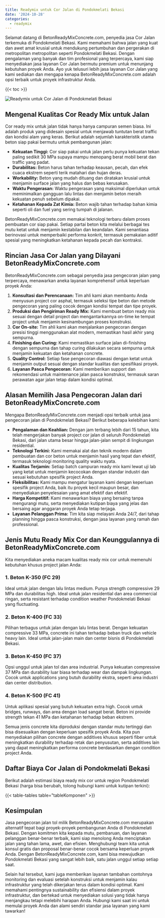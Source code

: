 ```yaml
---
title: Readymix untuk Cor Jalan di Pondokmelati Bekasi
date: '2024-10-28'
categories:
  - readymix
---
```


Selamat datang di BetonReadyMixConcrete.com, penyedia jasa Cor Jalan terkemuka di Pondokmelati Bekasi. Kami memahami bahwa jalan yang kuat dan awet amat krusial untuk mendukung pertumbuhan dan pergerakan di metropolitan metropolitan seperti Pondokmelati Bekasi. Dengan pengalaman yang banyak dan tim profesional yang terpercaya, kami siap menyediakan jasa layanan Cor Jalan bermutu premium untuk menunjang kebutuhan proyek Anda. Ayo yuk telusuri lebih jasa layanan Cor Jalan yang kami sediakan dan mengapa kenapa BetonReadyMixConcrete.com adalah opsi terbaik untuk proyek infrastruktur Anda.

{{< toc >}}

![Readymix untuk Cor Jalan di Pondokmelati Bekasi](https://betoncor8.github.io/cor/harga-beton-readymix-concrete%20(26).png)

## Mengenal Kualitas Cor Ready Mix untuk Jalan

Cor ready mix untuk jalan tidak hanya hanya campuran semen biasa. Ini adalah produk yang didesain spesial untuk menjawab tuntutan berat traffic dan kondisi alam yang keras. Berikut adalah sejumlah karakteristik utama beton siap pakai bermutu untuk pembangunan jalan:

- **Kekuatan Tinggi:** Cor siap pakai untuk jalan perlu punya kekuatan tekan paling sedikit 30 MPa supaya mampu menopang berat mobil berat dan traffic yang padat.
- **Durabilitas:** Beton harus tahan terhadap keausan, pecah, dan efek cuaca ekstrem seperti terik matahari dan hujan deras.
- **Workability:** Beton yang mudah dituang dan diratakan krusial untuk menjamin surface jalan yang halus dan bebas kerusakan.
- **Waktu Pengerasan:** Waktu pengerasan yang maksimal diperlukan untuk meminimalkan gangguan lalu lintas dan menjamin beton meraih kekuatan penuh sebelum dipakai.
- **Ketahanan Kepada Zat Kimia:** Beton wajib tahan terhadap bahan kimia seperti oli dan fuel yang sering tumpah di jalanan.

BetonReadyMixConcrete.com memakai teknologi terbaru dalam proses pembuatan cor siap pakai. Setiap partai beton kita melalui berbagai tes mutu ketat untuk menjamin kestabilan dan keandalan. Kami senantiasa berinovasi untuk memperbaiki performa konkrit, termasuk pemakaian aditif spesial yang meningkatkan ketahanan kepada pecah dan kontraksi.

## Rincian Jasa Cor Jalan yang Dilayani BetonReadyMixConcrete.com

BetonReadyMixConcrete.com sebagai penyedia jasa pengecoran jalan yang terpercaya, menawarkan aneka layanan komprehensif untuk keperluan proyek Anda:

1. **Konsultasi dan Perencanaan:** Tim ahli kami akan membantu Anda menyusun project cor asphal, termasuk seleksi tipe beton dan metode pengecoran yang paling cocok dengan kondisi tempat dan tipe proyek.
2. **Produksi dan Pengiriman Ready Mix:** Kami membuat beton ready mix sesuai dengan detail project dan mengantarkannya on-time ke tempat project untuk menjamin kesinambungan proses konstruksi.
3. **Cor On-site:** Tim ahli kami akan menjalankan pengecoran dengan presisi tinggi menggunakan alat modern, memastikan hasil akhir yang sempurna.
4. **Finishing dan Curing:** Kami memastikan surface jalan di-finishing dengan sempurna dan tahap curing dilakukan secara sempurna untuk menjamin kekuatan dan ketahanan concrete.
5. **Quality Control:** Setiap fase pengecoran diawasi dengan ketat untuk menjamin output sesuai dengan standar kualitas dan spesifikasi proyek.
6. **Layanan Pasca Pengecoran:** Kami memberikan support dan rekomendasi untuk maintenance jalan pasca konstruksi, termasuk saran perawatan agar jalan tetap dalam kondisi optimal.

## Alasan Memilih Jasa Pengecoran Jalan dari BetonReadyMixConcrete.com

Mengapa BetonReadyMixConcrete.com menjadi opsi terbaik untuk jasa pengecoran jalan di Pondokmelati Bekasi? Berikut beberapa kelebihan kami:

- **Pengalaman dan Keahlian:** Dengan jam terbang lebih dari 15 tahun, kita telah mengerjakan banyak project cor jalan di seluruh Pondokmelati Bekasi, dari jalan utama besar hingga jalan-jalan sempit di lingkungan residential.
- **Teknologi Terkini:** Kami memakai alat dan teknik modern dalam pembuatan dan cor beton untuk menjamin hasil yang tepat dan efektif, termasuk teknologi monitoring quality waktu nyata.
- **Kualitas Terjamin:** Setiap batch campuran ready mix kami lewat uji lab yang ketat untuk menjamin kecocokan dengan standar industri dan sesuai kebutuhan spesifik project Anda.
- **Fleksibilitas:** Kami mampu mengatur layanan kami dengan keperluan spesifik project Anda, baik itu proyek kecil maupun besar, dan menyediakan penyelesaian yang amat efektif dan efektif.
- **Harga Kompetitif:** Kami menawarkan biaya yang bersaing tanpa mengurangi mutu, serta menyediakan kutipan biaya yang jelas dan bersaing agar anggaran proyek Anda tetap terjaga.
- **Layanan Pelanggan Prima:** Tim kita siap melayani Anda 24/7, dari tahap planning hingga pasca konstruksi, dengan jasa layanan yang ramah dan professional.

## Jenis Mutu Ready Mix Cor dan Keunggulannya di BetonReadyMixConcrete.com

Kita menyediakan aneka macam kualitas ready mix cor untuk memenuhi kebutuhan khusus project jalan Anda:

### 1\. Beton K-350 (FC 29)

Ideal untuk jalan dengan lalu lintas medium. Punya strength compressive 29 MPa dan durabilitas high. Ideal untuk jalan residential dan area commercial ringan, serta resistant terhadap condition weather Pondokmelati Bekasi yang fluctuating.

### 2\. Beton K-400 (FC 33)

Pilihan terbagus untuk jalan dengan lalu lintas berat. Dengan kekuatan compressive 33 MPa, concrete ini tahan terhadap beban truck dan vehicle heavy lain. Ideal untuk jalan-jalan main dan center bisnis di Pondokmelati Bekasi.

### 3\. Beton K-450 (FC 37)

Opsi unggul untuk jalan tol dan area industrial. Punya kekuatan compressive 37 MPa dan durability luar biasa terhadap wear dan dampak lingkungan. Cocok untuk applications yang butuh durability ekstra, seperti area industri dan center distribution.

### 4\. Beton K-500 (FC 41)

Untuk aplikasi spesial yang butuh kekuatan extra high. Cocok untuk bridges, runways, dan area dengan load sangat berat. Beton ini provide strength tekan 41 MPa dan ketahanan terhadap beban ekstrem.

Semua jenis concrete kita diproduksi dengan standar mutu tertinggi dan bisa disesuaikan dengan keperluan spesifik proyek Anda. Kita pun menyediakan pilihan concrete dengan additives khusus seperti fiber untuk meningkatkan durability terhadap retak dan penyusutan, serta additives lain yang dapat meningkatkan performa concrete berdasarkan dengan condition project Anda.

## Daftar Biaya Cor Jalan di Pondokmelati Bekasi

Berikut adalah estimasi biaya ready mix cor untuk region Pondokmelati Bekasi (harga bisa berubah, tolong hubungi kami untuk kutipan terkini):

{{< table-tables table="tableKomponen" >}}

## Kesimpulan

Jasa pengecoran jalan tol milik BetonReadyMixConcrete.com merupakan alternatif tepat bagi proyek-proyek pembangunan Anda di Pondokmelati Bekasi. Dengan komitmen kita kepada mutu, pembaruan, dan layanan pelanggan benar-benar terbaik, kami siap menolong Anda menciptakan jalan yang tahan lama, awet, dan efisien. Menghubungi team kita untuk konsul gratis dan proposal benar-benar cocok bersama keperluan proyek Anda. Dengan BetonReadyMixConcrete.com, kami bisa mewujudkan Pondokmelati Bekasi yang sangat lebih baik, satu jalan unggul setiap setiap saat.

Selain hal tersebut, kami juga memberikan layanan tambahan contohnya monitoring dan evaluasi setelah konstruksi untuk menjamin kalau infrastruktur yang telah dikerjakan terus dalam kondisi optimal. Kami memahami pentingnya sustainability dan efisiensi dalam proyek infrastruktur, dan bertekad untuk menyediakan solusi yang tidak hanya menjangkau tetapi melebihi harapan Anda. Hubungi kami saat ini untuk memulai proyek Anda dan alami sendiri standar jasa layanan yang kami tawarkan!
